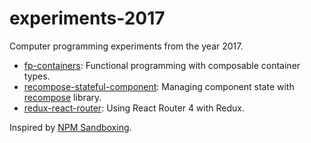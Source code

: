 # experiments-2017

Computer programming experiments from the year 2017.

- [fp-containers](./fp-containers): Functional programming with composable 
  container types.
- [recompose-stateful-component](./recompose-stateful-component): Managing 
  component state with [recompose](https://github.com/acdlite/recompose) library.
- [redux-react-router](./redux-react-router): Using React Router 4 with Redux.

Inspired by [NPM Sandboxing](http://andrewhfarmer.com/npm-sandboxing/).
